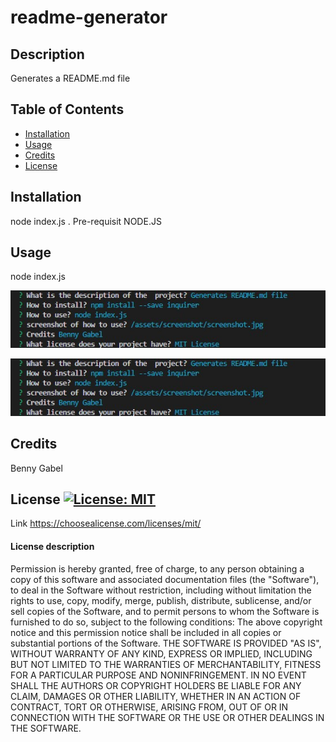 # readme-generator

## Description
  Generates a README.md file
  
## Table of Contents
- [Installation](#installation)
- [Usage](#usage)
- [Credits](#credits)
- [License](#license)

## Installation
node index.js  . Pre-requisit NODE.JS

## Usage
node index.js

![](/assets/screenshot/screenshot.jpg?raw=true)


![](/assets/screenshot/screenshot.jpg?raw=true)

## Credits
Benny Gabel


## License  [![License: MIT](https://img.shields.io/badge/License-MIT-yellow.svg)](https://opensource.org/licenses/MIT)
Link https://choosealicense.com/licenses/mit/

#### License description
Permission is hereby granted, free of charge, to any person obtaining a copy of this software and associated documentation files (the "Software"), to deal in the Software without restriction, including without limitation the rights to use, copy, modify, merge, publish, distribute, sublicense, and/or sell copies of the Software, and to permit persons to whom the Software is furnished to do so, subject to the following conditions: The above copyright notice and this permission notice shall be included in all copies or substantial portions of the Software. THE SOFTWARE IS PROVIDED "AS IS", WITHOUT WARRANTY OF ANY KIND, EXPRESS OR IMPLIED, INCLUDING BUT NOT LIMITED TO THE WARRANTIES OF MERCHANTABILITY, FITNESS FOR A PARTICULAR PURPOSE AND NONINFRINGEMENT. IN NO EVENT SHALL THE AUTHORS OR COPYRIGHT HOLDERS BE LIABLE FOR ANY CLAIM, DAMAGES OR OTHER LIABILITY, WHETHER IN AN ACTION OF CONTRACT, TORT OR OTHERWISE, ARISING FROM, OUT OF OR IN CONNECTION WITH THE SOFTWARE OR THE USE OR OTHER DEALINGS IN THE SOFTWARE.

